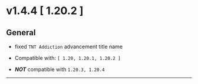 # v1.4.4 [ 1.20.2 ]

## General

- fixed `TNT Addiction` advancement title name


- Compatible with: `[ 1.20, 1.20.1, 1.20.2 ]`
- ***NOT*** compatible with `1.20.3, 1.20.4`

---